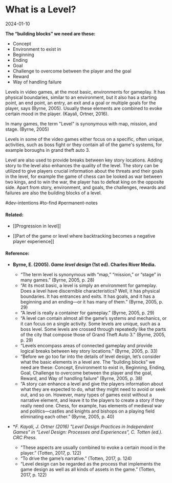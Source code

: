 # What is a Level?
2024-01-10



**The “building blocks” we need are these:** 
- Concept 
- Environment to exist in
- Beginning
- Ending
- Goal
- Challenge to overcome between the player and the goal
- Reward
- Way of handling failure


Levels in video games, at the most basic, environments for gameplay. It has physical boundaries, similar to an environment, but it also has a starting point, an end point, an entry, an exit and a goal or multiple goals for the player, says (Byrne, 2005). Usually these elements are combined to evoke certain mood in the player. (Kayali, Ortner, 2016).

In many games, the term "Level" is synonymous with map, mission, and stage. (Byrne, 2005)

Levels in some of the video games either focus on a specific, often unique, activities, such as boss fight or they contain all of the game's systems, for example boroughs in grand theft auto 3.

Level are also used to provide breaks between key story locations. Adding story to the level also enhances the quality of the level. The story can be utilized to give players crucial information about the threats and their goals in the level, for example the game of chess can be looked as war between two kings, and to win the war, the player has to defeat king on the opposite side.
Apart from story, environment, and goals, the challenges, rewards and failures are also the building blocks of a level.



 #dev-intentions #to-find #permanent-notes 

#### Related:
- [[Progression in level]]
  
- [[Part of the game or level where backtracking becomes a negative player experience]]
#### Reference:
- **Byrne, E. (2005). _Game level design_ (1st ed). Charles River Media.**
	- “The term level is synonymous with “map,” “mission,” or “stage” in many games.” (Byrne, 2005, p. 28)
	- “At its most basic, a level is simply an environment for gameplay. Does a level have discernible characteristics? Well, it has physical boundaries. It has entrances and exits. It has goals, and it has a beginning and an ending—or it has many of them.” (Byrne, 2005, p. 29)
	- “A level is really a container for gameplay.” (Byrne, 2005, p. 29)
	- “A level can contain almost all the game’s systems and mechanics, or it can focus on a single activity. Some levels are unique, such as a boss level. Some levels are crossed through repeatedly like the parts of the city that compose those of Grand Theft Auto 3.” (Byrne, 2005, p. 29)
	- “Levels encompass areas of connected gameplay and provide logical breaks between key story locations.” (Byrne, 2005, p. 33)
	- “Before we go too far into the details of level design, let’s consider what the basic elements in a level are. The “building blocks” we need are these: Concept, Environment to exist in, Beginning, Ending, Goal, Challenge to overcome between the player and the goal, Reward, and Way of handling failure” (Byrne, 2005, p. 38)
	- “A story can enhance a level and give the players information about what they are expected to do, what they might need to avoid or seek out, and so on. However, many types of games exist without a narrative element, and leave it to the players to create a story if they really need one. Chess, for example, has elements of medieval war and politics—castles and knights and bishops on a playing field eliminating each other.” (Byrne, 2005, p. 40)
	  
- **F. Kayali, J. Ortner (2016) *"Level Design Practices in Independent Games" in “Level Design: Processes and Experiences”, C. Totten (ed.). CRC Press.**
	- "These aspects are usually combined to evoke a certain mood in the player.” (Totten, 2017, p. 122)
	- “To drive the game’s narrative.” (Totten, 2017, p. 124)
	- “Level design can be regarded as the process that implements the game design as well as all kinds of assets in the game.” (Totten, 2017, p. 122)
